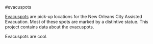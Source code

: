 #evacuspots

[Evacuspots](http://www.evacuteer.org/evacuspots/) are pick-up locations for
the New Orleans City Assisted Evacuation. Most of these spots are marked by a
distintive statue. This project contains data about the evacuspots.

Evacuspots are cool.
